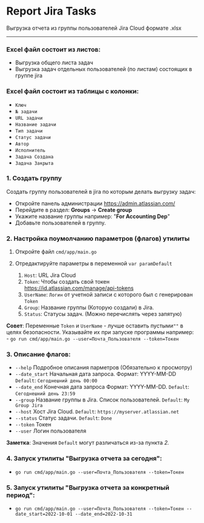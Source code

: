 # Report Jira Tasks
Выгрузка отчета из группы пользователей Jira Cloud формате .xlsx
***

### Excel файл состоит из листов:
- Выгрузка общего листа задач
- Выгрузка задач отдельных пользователей (по листам) состоящих в группе jira

### Excel файл состоит из таблицы c колонки:

- `Ключ`
- `№ задачи`
- `URL задачи`
- `Название задачи`
- `Тип задачи`
- `Статус задачи`
- `Автор`
- `Исполнитель`
- `Задача Создана`
- `Задача Закрыта`

### 1. Создать группу
Создать группу пользователей в jira по которым делать выгрузку задач:
- Откройте панель администрации https://admin.atlassian.com/
- Перейдите в раздел: **Groups** -> **Create group**
- Укажите название группы например: "**For Accounting Dep**"
- Добавьте пользователей в группу.

### 2. Настройка поумолчанию параметров (флагов) утилиты
1) Откройте файл `cmd/app/main.go`
2) Отредактируйте параметры в переменной `var paramDefault`
    
   1) `Host`: URL Jira Cloud
   2) `Token`: Чтобы создать свой токен https://id.atlassian.com/manage/api-tokens
   3) `UserName`: `Логин` от учетной записи с которого был с генерирован `Token`
   4) `Group`: Название группы (Которую создали) в Jira.
   5) `Status`: Статусы задач. (Можно перечислять через запятую)
   
**Совет**: Переменные `Token` и `UserName` - лучше оставить пустыми`""` в целях безопасности. Указывайте их при запуске 
программы например: - `go run cmd/app/main.go --user=Почта_Пользователя --token=Токен`

### 3. Описание флагов:

- `--help` Подробное описания парметров (Обязательно к просмотру)
- `--date_start` Начальная дата запроса. Формат: YYYY-MM-DD `Default`: `Сегоднешний день 00:00`
- `--date_end` Конечная дата запроса Формат: YYYY-MM-DD. `Default`: `Сегоднешний день 23:59`
- `--group` Название группы в Jira. Список пользователей. `Default`: `My Group Jira`
- `--host` Хост Jira Cloud. `Default`: `https://myserver.atlassian.net`
- `--status` Статус задачи. `Default`: `Done`
- `--token` Токен
- `--user` Логин пользователя

**Заметка**: Значения `Default` могут различаться из-за пункта _2._

### 4. Запуск утилиты "Выгрузка отчета за сегодня":

- `go run cmd/app/main.go --user=Почта_Пользователя --token=Токен`

### 5. Запуск утилиты "Выгрузка отчета за конкретный период":

- `go run cmd/app/main.go --user=Почта_Пользователя --token=Токен --date_start=2022-10-01 --date_end=2022-10-31`
